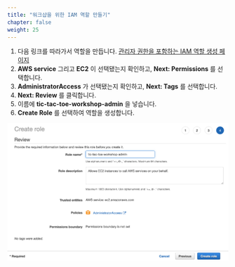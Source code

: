 ```yaml
---
title: "워크샵을 위한 IAM 역할 만들기"
chapter: false
weight: 25
---
```



1. 다음 링크를 따라가서 역할을 만듭니다. [관리자 권한을 포함하는 IAM 역할 생성 페이지](https://console.aws.amazon.com/iam/home#/roles$new?step=review&commonUseCase=EC2%2BEC2&selectedUseCase=EC2&policies=arn:aws:iam::aws:policy%2FAdministratorAccess)
1. **AWS service** 그리고 **EC2** 이 선택됐는지 확인하고, **Next: Permissions** 를 선택합니다.
1. **AdministratorAccess** 가 선택됐는지 확인하고, **Next: Tags** 를 선택합니다.
1. **Next: Review** 를 클릭합니다.
1. 이름에 **tic-tac-toe-workshop-admin** 을 넣습니다.
1. **Create Role** 를 선택하여 역할을 생성합니다.

![createrole](/images/createrole.png)
